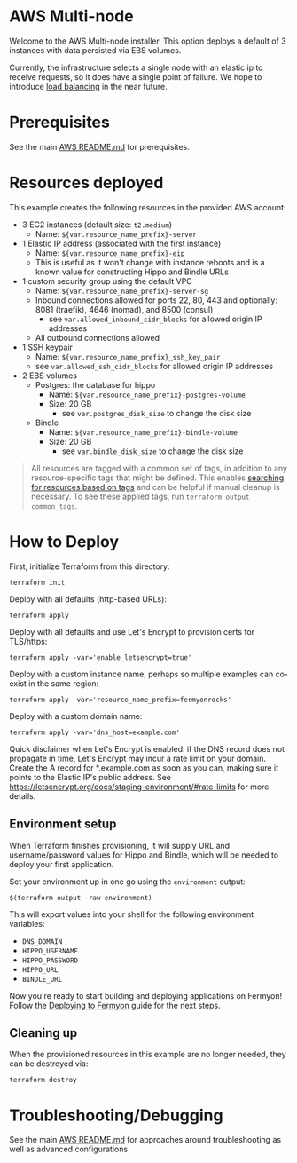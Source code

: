 # AWS Multi-node

Welcome to the AWS Multi-node installer. This option deploys a default of 3
instances with data persisted via EBS volumes.

Currently, the infrastructure selects a single node with an elastic ip to receive requests,
so it does have a single point of failure. We hope to introduce
[load balancing](https://github.com/fermyon/installer/issues/115) in the near future.

# Prerequisites

See the main [AWS README.md](../../README.md#prerequisites) for prerequisites.

# Resources deployed

This example creates the following resources in the provided AWS account:
  - 3 EC2 instances (default size: `t2.medium`)
    - Name: `${var.resource_name_prefix}-server`
  - 1 Elastic IP address (associated with the first instance)
    - Name: `${var.resource_name_prefix}-eip`
    - This is useful as it won't change with instance reboots and is a known
      value for constructing Hippo and Bindle URLs
  - 1 custom security group using the default VPC
    - Name: `${var.resource_name_prefix}-server-sg`
    - Inbound connections allowed for ports 22, 80, 443 and optionally: 8081 (traefik), 4646 (nomad), and 8500 (consul)
      - see `var.allowed_inbound_cidr_blocks` for allowed origin IP addresses
    - All outbound connections allowed
  - 1 SSH keypair
    - Name: `${var.resource_name_prefix}_ssh_key_pair`
    - see `var.allowed_ssh_cidr_blocks` for allowed origin IP addresses
  - 2 EBS volumes
    - Postgres: the database for hippo
      - Name: `${var.resource_name_prefix}-postgres-volume`
      - Size: 20 GB
        - see `var.postgres_disk_size` to change the disk size
    - Bindle
      - Name: `${var.resource_name_prefix}-bindle-volume`
      - Size: 20 GB
        - see `var.bindle_disk_size` to change the disk size


> All resources are tagged with a common set of tags, in addition to any
resource-specific tags that might be defined. This enables
[searching for resources based on tags](https://docs.aws.amazon.com/ARG/latest/userguide/tag-editor.html)
and can be helpful if manual cleanup is necessary.
To see these applied tags, run `terraform output common_tags`.

# How to Deploy

First, initialize Terraform from this directory:

```console
terraform init
```

Deploy with all defaults (http-based URLs):

```console
terraform apply
```

Deploy with all defaults and use Let's Encrypt to provision certs for TLS/https:

```console
terraform apply -var='enable_letsencrypt=true'
```

Deploy with a custom instance name, perhaps so multiple examples can co-exist in the same region:

```console
terraform apply -var='resource_name_prefix=fermyonrocks'
```

Deploy with a custom domain name:

```console
terraform apply -var='dns_host=example.com'
```

Quick disclaimer when Let's Encrypt is enabled: if the DNS record does not propagate in time,
Let's Encrypt may incur a rate limit on your domain. Create the A record for *.example.com as soon as you can,
making sure it points to the Elastic IP's public address.
See https://letsencrypt.org/docs/staging-environment/#rate-limits for more details.

## Environment setup

When Terraform finishes provisioning, it will supply URL and username/password
values for Hippo and Bindle, which will be needed to deploy your first
application.

Set your environment up in one go using the `environment` output:

```console
$(terraform output -raw environment)
```

This will export values into your shell for the following environment
variables:

  - `DNS_DOMAIN`
  - `HIPPO_USERNAME`
  - `HIPPO_PASSWORD`
  - `HIPPO_URL`
  - `BINDLE_URL`

Now you're ready to start building and deploying applications on Fermyon!
Follow the [Deploying to Fermyon](../deploy.md) guide for the next steps.

## Cleaning up

When the provisioned resources in this example are no longer needed, they can be destroyed via:

```console
terraform destroy
```

# Troubleshooting/Debugging

See the main [AWS README.md](../../README.md#troubleshootingdebugging) for
approaches around troubleshooting as well as advanced configurations.
